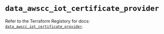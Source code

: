 # `data_awscc_iot_certificate_provider`

Refer to the Terraform Registory for docs: [`data_awscc_iot_certificate_provider`](https://registry.terraform.io/providers/hashicorp/awscc/0.70.0/docs/data-sources/iot_certificate_provider).
